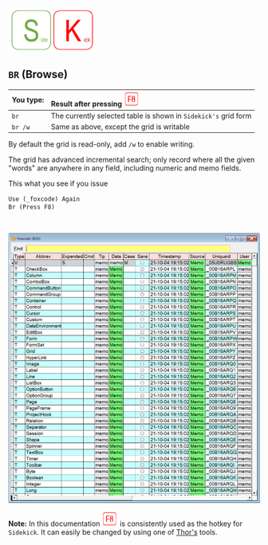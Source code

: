[![Sidekick](Images/SKLogo.png)](../README.md)

## `BR` (Browse)



| You type:                |        Result after pressing ![`F8`](Images/F8.png) |
|:-------------------------|:----------------------------------------------------------|
| `br`                       | The currently selected table is shown in `Sidekick's` grid form |
| `br /w`      | Same as above, except the grid is writable |

By default the grid is read-only, add `/w` to enable writing.

The grid has advanced incremental search; only record where all the given "words" are anywhere in any field, including numeric and memo fields.

This what you see if you issue 
```foxpro
Use (_foxcode) Again
Br (Press F8)
```
</br>  

![skbr](Images/skbr.png)

**Note:** In this documentation ![`F8`](Images/F8.png) is consistently used as the hotkey for `Sidekick`. It can easily be changed by using one of [Thor's](https://github.com/VFPX/Thor) tools. 

